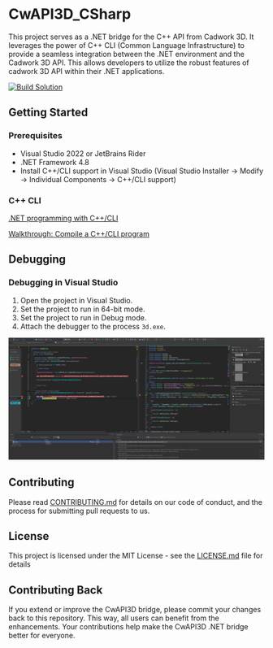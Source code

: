 # CwAPI3D_CSharp

This project serves as a .NET bridge for the C++ API from Cadwork 3D. It leverages the power of C++ CLI (Common Language Infrastructure) to provide a seamless integration between the .NET environment and the Cadwork 3D API. This allows developers to utilize the robust features of cadwork 3D API within their .NET applications.

[![Build Solution](https://github.com/Brunner246/CwAPI3D_CSharp/actions/workflows/build.yml/badge.svg)](https://github.com/Brunner246/CwAPI3D_CSharp/actions/workflows/build.yml)

## Getting Started

### Prerequisites

- Visual Studio 2022 or JetBrains Rider
- .NET Framework 4.8
- Install C++/CLI support in Visual Studio (Visual Studio Installer -> Modify -> Individual Components -> C++/CLI support)

### C++ CLI 
[.NET programming with C++/CLI](https://learn.microsoft.com/en-us/cpp/dotnet/dotnet-programming-with-cpp-cli-visual-cpp?view=msvc-170)

[Walkthrough: Compile a C++/CLI program](https://learn.microsoft.com/en-us/cpp/dotnet/walkthrough-compiling-a-cpp-program-that-targets-the-clr-in-visual-studio?view=msvc-170)


## Debugging

### Debugging in Visual Studio

1. Open the project in Visual Studio.
2. Set the project to run in 64-bit mode.
3. Set the project to run in Debug mode.
4. Attach the debugger to the process `3d.exe`.

![img.png](public/debugging.png)



## Contributing

Please read [CONTRIBUTING.md](CONTRIBUTING.md) for details on our code of conduct, and the process for submitting pull requests to us.

## License

This project is licensed under the MIT License - see the [LICENSE.md](LICENSE.md) file for details

## Contributing Back

If you extend or improve the CwAPI3D bridge, please commit your changes back to this repository. This way, all users can benefit from the enhancements. Your contributions help make the CwAPI3D .NET bridge better for everyone.